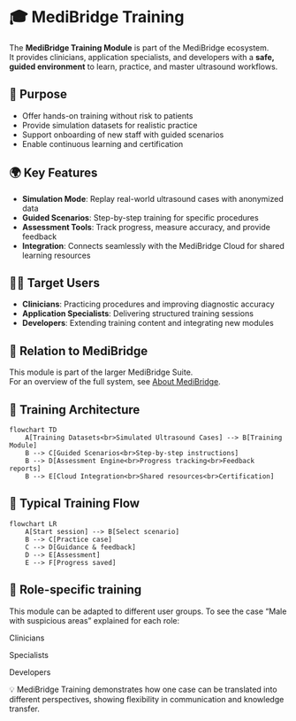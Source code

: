 # 🎓 MediBridge Training

The **MediBridge Training Module** is part of the MediBridge ecosystem.  
It provides clinicians, application specialists, and developers with a **safe, guided environment** to learn, practice, and master ultrasound workflows.

## 🎯 Purpose
- Offer hands-on training without risk to patients  
- Provide simulation datasets for realistic practice  
- Support onboarding of new staff with guided scenarios  
- Enable continuous learning and certification  

## 🌍 Key Features
- **Simulation Mode**: Replay real-world ultrasound cases with anonymized data  
- **Guided Scenarios**: Step-by-step training for specific procedures  
- **Assessment Tools**: Track progress, measure accuracy, and provide feedback  
- **Integration**: Connects seamlessly with the MediBridge Cloud for shared learning resources  

## 👩‍⚕️ Target Users
- **Clinicians**: Practicing procedures and improving diagnostic accuracy  
- **Application Specialists**: Delivering structured training sessions  
- **Developers**: Extending training content and integrating new modules  

## 🔗 Relation to MediBridge
This module is part of the larger MediBridge Suite.  
For an overview of the full system, see [About MediBridge](https://github.com/BridgingKnowledge/Medibridge-Ultrasound-Suite).

## 🏥 Training Architecture
```mermaid
flowchart TD
    A[Training Datasets<br>Simulated Ultrasound Cases] --> B[Training Module]
    B --> C[Guided Scenarios<br>Step-by-step instructions]
    B --> D[Assessment Engine<br>Progress tracking<br>Feedback reports]
    B --> E[Cloud Integration<br>Shared resources<br>Certification]
```
## 🔄 Typical Training Flow
```mermaid
flowchart LR
    A[Start session] --> B[Select scenario]
    B --> C[Practice case]
    C --> D[Guidance & feedback]
    D --> E[Assessment]
    E --> F[Progress saved]

```

## 🔗 Role-specific training

This module can be adapted to different user groups. To see the case “Male with suspicious areas” explained for each role:

Clinicians

Specialists

Developers


💡 MediBridge Training demonstrates how one case can be translated into different perspectives, showing flexibility in communication and knowledge transfer.
